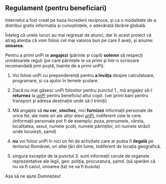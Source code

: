 ## Regulament (pentru beneficiari)

Internetul a fost creat pe baza încrederii reciproce, și ca o modalitate de a distribui gratis informația și cunoștințele, o adevărată librărie globală.

Înțeleg că unele lucuri au mai regresat de atunci, dar în acest proiect vă atrag atenția că vom folosi cel mai valoros bun pe care îl aveți, și anume: **onoarea**.

Pentru a primi unPi te **angajezi** (părinte și copil) **solemn** să respecți următoarele reguli (pe care părintele le va primi și într-o scrisoare recomandată prin poștă, înainte de a primi unPi):

1. Voi folosi unPi cu preponderență pentru **a învăța** despre calculatoare, programare, și ca ajutor în temele școlare.

2. Dacă nu mai găsesc unPi folositor pentru punctul 1., mă angajez să-l **returnez** la [unPi](http://returnez.unpi.ro/) pentru beneficiul altui copil. (vei primi bani pentru transport și adresa destinație unde să-l trimiți)

3. Mă angajez să **nu cer**, **stochez**, nici **furnizez** informații personale de orice fel, ale mele ori ale altor elevi [unPi](https://www.unpi.ro/), indiferent cine le cere. (informații personale pot fi de exemplu: poza, prenumele, vârsta, localitatea, sexul, numele școlii, numele părinților, ori numele străzii unde locuiești, șamd)

4. **nu** voi folosi unPi în nici un fel de activitate care ar putea fi **ilegală** pe teritoriul României, ori altei țări din lume, indiferent de locația geografică.

5. singura excepție de la punctul 3. sunt informații cerute de organele reprezentative ale legii, gen: poliția, procuratura, șamd. (să sperăm că nu va fi cazul, onoarea (ta) ne va fi busola)

Așa să ne ajute Dumnezeu!
